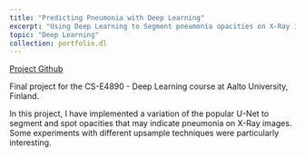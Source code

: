 ```yaml
---
title: "Predicting Pneumonia with Deep Learning"
excerpt: "Using Deep Learning to Segment pneumonia opacities on X-Ray images. <br/>"
topic: "Deep Learning"
collection: portfolio.dl
---
```


[Project Github](https://github.com/NetoPedro/DeepLearningProject)

Final project for the CS-E4890 - Deep Learning course at Aalto University, Finland. 

In this project, I have implemented a variation of the popular U-Net to segment and spot opacities that may indicate pneumonia on X-Ray images. Some experiments with different upsample techniques were particularly interesting. 
